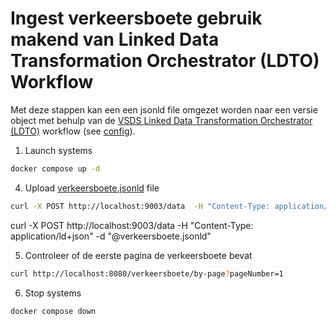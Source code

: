 # Ingest verkeersboete gebruik makend van Linked Data Transformation Orchestrator (LDTO) Workflow
Met deze stappen kan een een jsonld file omgezet worden naar een versie object met behulp van de [VSDS Linked Data Transformation Orchestrator (LDTO)](https://github.com/Informatievlaanderen/VSDS-Linked-Data-Interactions) workflow (see [config](./ldio-workflow.config.yml)).

1. Launch systems
```bash
docker compose up -d
```
4. Upload [verkeersboete.jsonld](./verkeersboete.jsonld) file
```bash
curl -X POST http://localhost:9003/data  -H "Content-Type: application/ld+json" -d "@verkeersboetes/verkeersboete1.jsonld"
```

curl -X POST http://localhost:9003/data  -H "Content-Type: application/ld+json" -d "@verkeersboete.jsonld"


5. Controleer of de eerste pagina de verkeersboete bevat
```bash
curl http://localhost:8080/verkeersboete/by-page?pageNumber=1
```
6. Stop systems
```bash
docker compose down
```
